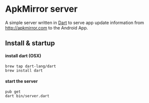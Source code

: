 # ApkMirror server

A simple server written in [Dart](http://dartlang.org) to serve app update information from http://apkmirror.com to the Android App.

## Install & startup

#### install dart (OSX)

```
brew tap dart-lang/dart
brew install dart
```

#### start the server

```
pub get
dart bin/server.dart
```